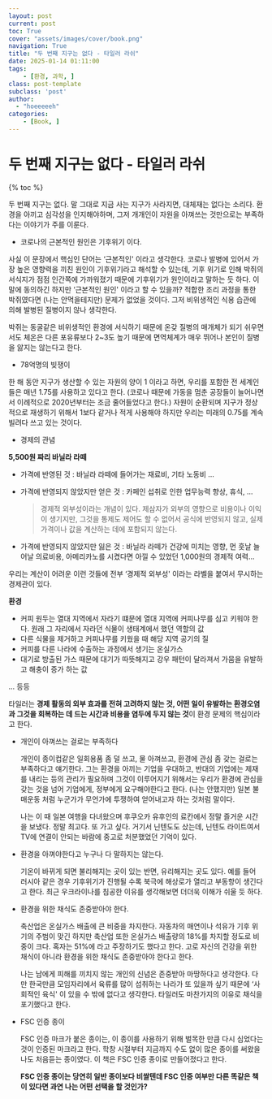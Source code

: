 ```yaml
---
layout: post
current: post
toc: True
cover: "assets/images/cover/book.png"
navigation: True
title: "두 번째 지구는 없다 - 타일러 라쉬"
date: 2025-01-14 01:11:00
tags:
    - [환경, 과학, ]
class: post-template
subclass: 'post'
author: 
  - "hoeeeeeh"
categories:
    - [Book, ]
---
```


# 두 번째 지구는 없다 - 타일러 라쉬
{% toc %}

두 번째 지구는 없다. 말 그대로 지금 사는 지구가 사라지면, 대체재는 없다는 소리다. 환경을 아끼고 심각성을 인지해야하며, 그저 개개인이 자원을 아껴쓰는 것만으로는 부족하다는 이야기가 주를 이룬다.

- 코로나의 근본적인 원인은 기후위기 이다.

사실 이 문장에서 핵심인 단어는 ‘근본적인' 이라고 생각한다. 코로나 발병에 있어서 가장 높은 영향력을 끼친 원인이 기후위기라고 해석할 수 있는데, 기후 위기로 인해 박쥐의 서식지가 점점 인간쪽에 가까워졌기 때문에 기후위기가 원인이라고 말하는 듯 하다. 이 말에 동의하긴 하지만 ‘근본적인 원인' 이라고 할 수 있을까? 적합한 조리 과정을 통한 박쥐였다면 (나는 안먹을테지만) 문제가 없었을 것이다. 그저 비위생적인 식용 습관에 의해 발병된 질병이지 않나 생각한다.


박쥐는 동굴같은 비위생적인 환경에 서식하기 때문에 온갖 질병의 매개체가 되기 쉬우면서도 체온은 다른 포유류보다 2~3도 높기 때문에 면역체계가 매우 뛰어나 본인이 질병을 앓지는 않는다고 한다.

- 78억명의 빚쟁이

한 해 동안 지구가 생산할 수 있는 자원의 양이 1 이라고 하면, 우리를 포함한 전 세계인들은 매년 1.75를 사용하고 있다고 한다. (코로나 때문에 가동을 멈춘 공장들이 늘어나면서 이례적으로 2020년부터는 조금 줄어들었다고 한다.) 자원이 순환되며 지구가 정상적으로 재생하기 위해서 1보다 같거나 적게 사용해야 하지만 우리는 미래의 0.75를 계속 빌려다 쓰고 있는 것이다.

- 경제의 관념

**5,500원 짜리 바닐라 라떼**

- 가격에 반영된 것 : 바닐라 라떼에 들어가는 재료비, 기타 노동비 ...
- 가격에 반영되지 않았지만 얻은 것 : 카페인 섭취로 인한 업무능력 향상, 휴식, ...

	> 경제적 외부성이라는 개념이 있다. 제삼자가 외부의 영향으로 비용이나 이익이 생기지만, 그것을 통제도 제어도 할 수 없어서 공식에 반영되지 않고, 실제 가격이나 값을 계산하는 데에 포함되지 않는다.

- 가격에 반영되지 않았지만 잃은 것 : 바닐라 라떼가 건강에 미치는 영향, 먼 훗날 늘어날 의료비용, 아메리카노를 시켰다면 아낄 수 있었던 1,000원의 경제적 여력...

우리는 계산이 어려운 이런 것들에 전부 ‘경제적 외부성' 이라는 라벨을 붙여서 무시하는 경제관이 있다.


**환경**

- 커피 원두는 열대 지역에서 자라기 떄문에 열대 지역에 커피나무를 심고 키워야 한다. 원래 그 자리에서 자라던 식물이 생태계에서 했던 역할의 값
- 다른 식물을 제거하고 커피나무를 키웠을 때 해당 지역 공기의 질
- 커피를 다른 나라에 수출하는 과정에서 생기는 온실가스
- 대기로 방출된 가스 때문에 대기가 따뜻해지고 강우 패턴이 달라져서 가뭄을 유발하고 해충이 증가 하는 값

... 등등


타일러는 **경제 활동의 외부 효과를 전혀 고려하지 않는 것, 어떤 일이 유발하는 환경오염과 그것을 회복하는 데 드는 시간과 비용을 염두에 두지 않는 것**이 환경 문제의 핵심이라고 한다.

- 개인이 아껴쓰는 걸로는 부족하다

	개인이 종이컵같은 일회용품 좀 덜 쓰고, 물 아껴쓰고, 환경에 관심 좀 갖는 걸로는 부족하다고 얘기한다. 그는 환경을 아끼는 기업을 우대하고, 반대의 기업에는 제재를 내리는 등의 관리가 필요하며 그것이 이루어지기 위해서는 우리가 환경에 관심을 갖는 것을 넘어 기업에게, 정부에게 요구해야한다고 한다. (나는 안했지만) 일본 불매운동 처럼 누군가가 무언가에 투쟁하여 얻어내고자 하는 것처럼 말이다.


	나는 이 때 일본 여행을 다녀왔으며 후쿠오카 유후인의 료칸에서 정말 즐거운 시간을 보냈다. 정말 최고다. 또 가고 싶다. 거기서 닌텐도도 샀는데, 닌텐도 라이트여서 TV에 연결이 안되는 바람에 중고로 처분했었던 기억이 있다.

- 환경을 아껴야한다고 누구나 다 말하지는 않는다.

	기온이 바뀌게 되면 불리해지는 곳이 있는 반면, 유리해지는 곳도 있다. 예를 들어 러시아 같은 경우 기후위기가 진행될 수록 북극에 해상로가 열리고 부동항이 생긴다고 한다. 최근 우크라이나를 침공한 이유를 생각해보면 더더욱 이해가 쉬울 듯 하다.

- 환경을 위한 채식도 존중받아야 한다.

	축산업은 온실가스 배출에 큰 비중을 차지한다. 자동차의 매연이나 석유가 기후 위기의 주범이 맞긴 하지만 축산업 또한 온실가스 배출량의 18%를 차지할 정도로 비중이 크다. 혹자는 51%에 라고 주장하기도 했다고 한다. 고로 자신의 건강을 위한 채식이 아니라 환경을 위한 채식도 존중받아야 한다고 한다.


	나는 남에게 피해를 끼치지 않는 개인의 신념은 존중받아 마땅하다고 생각한다. 다만 한국만큼 모임자리에서 육류를 많이 섭취하는 나라가 또 있을까 싶기 때문에 ‘사회적인 육식' 이 있을 수 밖에 없다고 생각한다. 타일러도 마찬가지의 이유로 채식을 포기했다고 한다.

- FSC 인증 종이

	FSC 인증 마크가 붙은 종이는, 이 종이를 사용하기 위해 벌목한 만큼 다시 심었다는 것이 인증된 마크라고 한다. 학창 시절부터 지금까지 수도 없이 많은 종이를 써왔을 나도 처음듣는 종이였다. 이 책은 FSC 인증 종이로 만들어졌다고 한다.


	**FSC 인증 종이는 당연히 일반 종이보다 비쌀텐데 FSC 인증 여부만 다른 똑같은 책이 있다면 과연 나는 어떤 선택을 할 것인가?**

